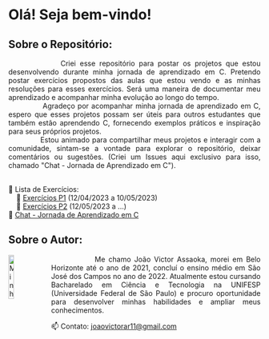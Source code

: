 # Olá! Seja bem-vindo!
## Sobre o Repositório:
<p align="justify">
&nbsp;&nbsp;&nbsp;&nbsp;&nbsp;&nbsp;&nbsp;&nbsp;&nbsp;&nbsp;&nbsp;&nbsp; 
Criei esse repositório para postar os projetos que estou desenvolvendo durante minha jornada de aprendizado em C. Pretendo postar exercícios propostos das aulas que estou vendo e as minhas resoluções para esses exercícios. Será uma maneira de documentar meu aprendizado e acompanhar minha evolução ao longo do tempo.
<br>&nbsp;&nbsp;&nbsp;&nbsp;&nbsp;&nbsp;&nbsp;&nbsp;&nbsp;&nbsp;&nbsp;&nbsp;
Agradeço por acompanhar minha jornada de aprendizado em C, espero que esses projetos possam ser úteis para outros estudantes que também estão aprendendo C, fornecendo exemplos práticos e inspiração para seus próprios projetos.
<br>&nbsp;&nbsp;&nbsp;&nbsp;&nbsp;&nbsp;&nbsp;&nbsp;&nbsp;&nbsp;&nbsp;&nbsp;
Estou animado para compartilhar meus projetos e interagir com a comunidade, sintam-se a vontade para explorar o repositório, deixar comentários ou sugestões. (Criei um Issues aqui exclusivo para isso, chamado "Chat - Jornada de Aprendizado em C").
<p>

<br>🔹 Lista de Exercícios:
<br>&nbsp;&nbsp;&nbsp;&nbsp;🔸 [Exercícios P1](https://github.com/Assaoka/Minha-Jornada-de-Aprendizado-em-C/tree/main/Exerc%C3%ADcios%20P1) (12/04/2023 a 10/05/2023)
<br>&nbsp;&nbsp;&nbsp;&nbsp;🔸 [Exercícios P2](https://github.com/Assaoka/Minha-Jornada-de-Aprendizado-em-C/tree/main/Exerc%C3%ADcios%20P2) (12/05/2023 a ...)
<br>🔹 [Chat - Jornada de Aprendizado em C](https://github.com/Assaoka/Minha-Jornada-de-Aprendizado-em-C/issues/1)
  
##  Sobre o Autor:
<img src="https://avatars.githubusercontent.com/u/130188340?s=200&u=83c9d36fc760730d693236248c76d9464e4b92fc&v=4" alt="Minha Foto" align="left" width="15%" height="15%" style="margin-right: 10px">

<p align="justify">&nbsp;&nbsp;&nbsp;&nbsp;&nbsp;&nbsp;&nbsp;&nbsp;&nbsp;&nbsp;&nbsp;&nbsp; 
Me chamo João Victor Assaoka, morei em Belo Horizonte até o ano de 2021, concluí o ensino médio em São José dos Campos no ano de 2022. Atualmente estou cursando Bacharelado em Ciência e Tecnologia na UNIFESP (Universidade Federal de São Paulo) e procuro oportunidade para desenvolver minhas habilidades e ampliar meus conhecimentos.

📫 Contato: joaovictorar11@gmail.com
</p>
